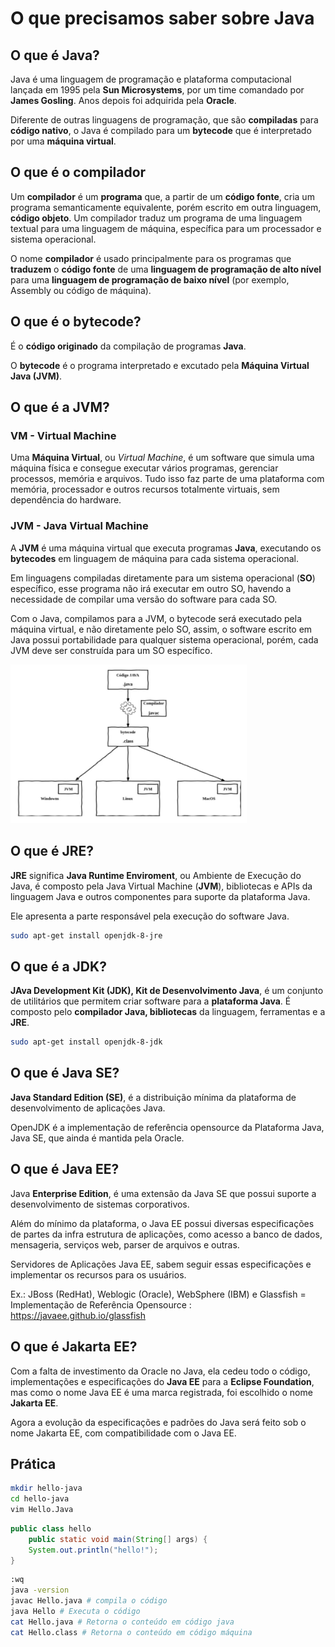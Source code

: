 # O que precisamos saber sobre Java

## O que é Java?

Java é uma linguagem de programação e plataforma computacional lançada em 1995 pela **Sun Microsystems**, por um time comandado por **James Gosling**. Anos depois foi adquirida pela **Oracle**.

Diferente de outras linguagens de programação, que são **compiladas** para **código nativo**, o Java é compilado para um **bytecode** que é interpretado por uma **máquina virtual**.

## O que é o compilador

Um **compilador** é um **programa** que, a partir de um **código fonte**, cria um programa semanticamente equivalente, porém escrito em outra linguagem, **código objeto**. Um compilador traduz um programa de uma linguagem textual para uma linguagem de máquina, específica para um processador e sistema operacional.

O nome **compilador** é usado principalmente para os programas que **traduzem** o **código fonte** de uma **linguagem de programação de alto nível** para uma **linguagem de programação de baixo nível** (por exemplo, Assembly ou código de máquina).

## O que é o bytecode?

É o **código originado** da compilação de programas **Java**.

O **bytecode** é o programa interpretado e excutado pela **Máquina Virtual Java (JVM)**.

## O que é a JVM?

### VM - Virtual Machine
Uma **Máquina Virtual**, ou *Virtual Machine*, é um software que simula uma máquina física e consegue executar vários programas, gerenciar processos, memória e arquivos. Tudo isso faz parte de uma plataforma com memória, processador e outros recursos totalmente virtuais, sem dependência do hardware.

### JVM - Java Virtual Machine

A **JVM** é uma máquina virtual que executa programas **Java**, executando os **bytecodes** em linguagem de máquina para cada sistema operacional. 

Em linguagens compiladas diretamente para um sistema operacional (**SO**) específico, esse programa não irá executar em outro SO, havendo a necessidade de compilar uma versão do software para cada SO. 

Com o Java, compilamos para a JVM, o bytecode será executado pela máquina virtual, e não diretamente pelo SO, assim, o software escrito em Java possui portabilidade para qualquer sistema operacional, porém, cada JVM deve ser construída para um SO específico.

<img src="../Imagens/image-174.jpg" alt="image-174" width="75%"/>

## O que é JRE?

**JRE** significa **Java Runtime Enviroment**, ou Ambiente de Execução do Java, é composto pela Java Virtual Machine (**JVM**), bibliotecas e APIs da linguagem Java e outros componentes para suporte da plataforma Java.

Ele apresenta a parte responsável pela execução do software Java.

`````bash
sudo apt-get install openjdk-8-jre
`````

## O que é a JDK?

**JAva Development Kit (JDK), Kit de Desenvolvimento Java**, é um conjunto de utilitários que permitem criar software para a **plataforma Java**. É composto pelo **compilador Java, bibliotecas** da linguagem, ferramentas e a **JRE**.

````bash
sudo apt-get install openjdk-8-jdk
````

## O que é Java SE?

**Java Standard Edition (SE)**, é a distribuição mínima da plataforma de desenvolvimento de aplicações Java. 

OpenJDK é a implementação de referência opensource da Plataforma Java, Java SE, que ainda é mantida pela Oracle.

## O que é Java EE?

Java **Enterprise Edition**, é uma extensão da Java SE que possui suporte a desenvolvimento de sistemas corporativos.

Além do mínimo da plataforma, o Java EE possui diversas especificações de partes da infra estrutura de aplicações, como acesso a banco de dados, mensageria, serviços web, parser de arquivos e outras. 

Servidores de Aplicações Java EE, sabem seguir essas especificações e implementar os recursos para os usuários. 

Ex.: JBoss (RedHat), Weblogic (Oracle), WebSphere (IBM) e Glassfish = Implementação de Referência Opensource : https://javaee.github.io/glassfish

## O que é Jakarta EE?

Com a falta de investimento da Oracle no Java, ela cedeu todo o código, implementações e especificações do **Java EE** para a **Eclipse Foundation**, mas como o nome Java EE é uma marca registrada, foi escolhido o nome **Jakarta EE**. 

Agora a evolução da especificações e padrões do Java será feito sob o nome Jakarta EE, com compatibilidade com o Java EE.

## Prática

````bash
mkdir hello-java
cd hello-java
vim Hello.Java
````

````java
public class hello
    public static void main(String[] args) {
    System.out.println("hello!");
}
````

````bash
:wq
java -version
javac Hello.java # compila o código
java Hello # Executa o código
cat Hello.java # Retorna o conteúdo em código java
cat Hello.class # Retorna o conteúdo em código máquina
````
